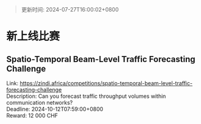 > 更新时间: 2024-07-27T16:00:02+0800 

# 新上线比赛


## Spatio-Temporal Beam-Level Traffic Forecasting Challenge
Link: https://zindi.africa/competitions/spatio-temporal-beam-level-traffic-forecasting-challenge  
Description: Can you forecast traffic throughput volumes within communication networks?  
Deadline: 2024-10-12T07:59:00+0800  
Reward: 12 000 CHF  

